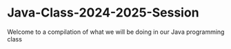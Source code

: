 # Java-Class-2024-2025-Session
Welcome to a compilation of what we will be doing in our Java programming class 
